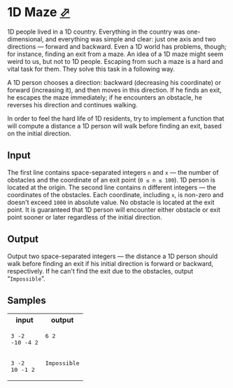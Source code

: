 # 1D Maze [⬀](https://acm.timus.ru/problem.aspx?space=1&num=1642)

1D people lived in a 1D country. Everything in the country was one-dimensional, and everything was simple and clear: just one axis and two directions — forward and backward. Even a 1D world has problems, though; for instance, finding an exit from a maze. An idea of a 1D maze might seem weird to us, but not to 1D people. Escaping from such a maze is a hard and vital task for them. They solve this task in a following way.

A 1D person chooses a direction: backward (decreasing his coordinate) or forward (increasing it), and then moves in this direction. If he finds an exit, he escapes the maze immediately; if he encounters an obstacle, he reverses his direction and continues walking.

In order to feel the hard life of 1D residents, try to implement a function that will compute a distance a 1D person will walk before finding an exit, based on the initial direction.

## Input

The first line contains space-separated integers `n` and `x` — the number of obstacles and the coordinate of an exit point (`0 ≤ n ≤ 100`). 1D person is located at the origin. The second line contains n different integers — the coordinates of the obstacles. Each coordinate, including `x`, is non-zero and doesn't exceed `1000` in absolute value. No obstacle is located at the exit point. It is guaranteed that 1D person will encounter either obstacle or exit point sooner or later regardless of the initial direction.

## Output

Output two space-separated integers — the distance a 1D person should walk before finding an exit if his initial direction is forward or backward, respectively. If he can't find the exit due to the obstacles, output “`Impossible`”.

## Samples

<table>
<tr>
<th>input</th>
<th>output</th>
</tr>
<tr>
<td style="vertical-align: top">
<pre style="white-space:pre">
3 -2
-10 -4 2
</pre>
</td>
<td style="vertical-align: top">
<pre style="white-space:pre">
6 2
</pre>
</td>
</tr>
<tr>
<td style="vertical-align: top">
<pre style="white-space:pre">
3 -2
10 -1 2
</pre>
</td>
<td style="vertical-align: top">
<pre style="white-space:pre">
Impossible
</pre>
</td>
</tr>
</table>
